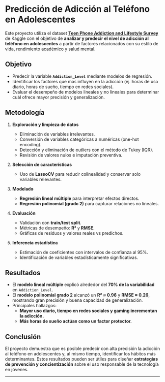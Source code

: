 # Predicción de Adicción al Teléfono en Adolescentes 

Este proyecto utiliza el dataset [**Teen Phone Addiction and Lifestyle Survey**](https://www.kaggle.com/datasets/khushikyad001/teen-phone-addiction-and-lifestyle-survey/data) de Kaggle con el objetivo de **analizar y predecir el nivel de adicción al teléfono en adolescentes** a partir de factores relacionados con su estilo de vida, rendimiento académico y salud mental.

## Objetivo 
- Predecir la variable **`Addiction_Level`** mediante modelos de regresión.
- Identificar los factores que más influyen en la adicción (ej. horas de uso diario, horas de sueño, tiempo en redes sociales).
- Evaluar el desempeño de modelos lineales y no lineales para determinar cuál ofrece mayor precisión y generalización.

## Metodología 
1. **Exploración y limpieza de datos**
   - Eliminación de variables irrelevantes.
   - Conversión de variables categóricas a numéricas (one-hot encoding).
   - Detección y eliminación de outliers con el método de Tukey (IQR).
   - Revisión de valores nulos e imputación preventiva.

2. **Selección de características**
   - Uso de **LassoCV** para reducir colinealidad y conservar solo variables relevantes.

3. **Modelado**
   - **Regresión lineal múltiple** para interpretar efectos directos.
   - **Regresión polinomial (grado 2)** para capturar relaciones no lineales.

4. **Evaluación**
   - Validación con **train/test split**.
   - Métricas de desempeño: **R²** y **RMSE**.
   - Gráficas de residuos y valores reales vs predichos.

5. **Inferencia estadística**
   - Estimación de coeficientes con intervalos de confianza al 95%.
   - Identificación de variables estadísticamente significativas.

## Resultados 
- El **modelo lineal múltiple** explicó alrededor del **70% de la variabilidad** en `Addiction_Level`.
- El **modelo polinomial grado 2** alcanzó un **R² ≈ 0.96** y **RMSE ≈ 0.26**, mostrando gran precisión y buena capacidad de generalización.
- Principales hallazgos:
  - **Mayor uso diario, tiempo en redes sociales y gaming incrementan la adicción.**
  - **Más horas de sueño actúan como un factor protector.**

## Conclusión 
El proyecto demuestra que es posible predecir con alta precisión la adicción al teléfono en adolescentes y, al mismo tiempo, identificar los hábitos más determinantes. Estos resultados pueden ser útiles para diseñar **estrategias de prevención y concientización** sobre el uso responsable de la tecnología en jóvenes.

---
